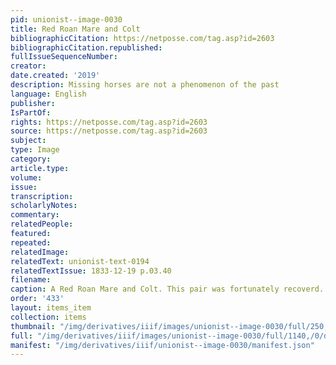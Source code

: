 ```yaml
---
pid: unionist--image-0030
title: Red Roan Mare and Colt
bibliographicCitation: https://netposse.com/tag.asp?id=2603
bibliographicCitation.republished: 
fullIssueSequenceNumber: 
creator: 
date.created: '2019'
description: Missing horses are not a phenomenon of the past
language: English
publisher: 
IsPartOf: 
rights: https://netposse.com/tag.asp?id=2603
source: https://netposse.com/tag.asp?id=2603
subject: 
type: Image
category: 
article.type: 
volume: 
issue: 
transcription: 
scholarlyNotes: 
commentary: 
relatedPeople: 
featured: 
repeated: 
relatedImage: 
relatedText: unionist-text-0194
relatedTextIssue: 1833-12-19 p.03.40
filename: 
caption: A Red Roan Mare and Colt. This pair was fortunately recoverd.
order: '433'
layout: items_item
collection: items
thumbnail: "/img/derivatives/iiif/images/unionist--image-0030/full/250,/0/default.jpg"
full: "/img/derivatives/iiif/images/unionist--image-0030/full/1140,/0/default.jpg"
manifest: "/img/derivatives/iiif/unionist--image-0030/manifest.json"
---
```

